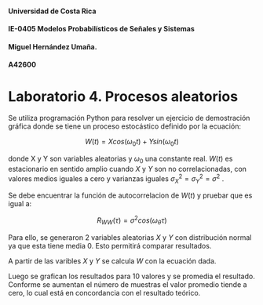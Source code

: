 #### Universidad de Costa Rica
#### IE-0405 Modelos Probabilísticos de Señales y Sistemas
#### Miguel Hernández Umaña.
#### A42600

# Laboratorio 4. Procesos aleatorios

Se utiliza programación Python para resolver un ejercicio de demostración gráfica donde se tiene un proceso estocástico definido por la ecuación:

$$ W(t) = X cos(\omega_0 t) + Y sin(\omega_0 t) $$

donde X y Y son variables aleatorias y $\omega_0$ una constante real. $W (t)$ es estacionario en sentido amplio cuando $X$ y $Y$ son no correlacionadas, con valores medios iguales a cero y varianzas iguales $\sigma_X^2 = \sigma_Y ^2 = \sigma^2$ . 

Se debe encuentrar la función de autocorrelacion de $W(t)$ y pruebar que es igual a:

$$ R_{WW} (\tau) = \sigma^2 cos(\omega_\theta \tau )$$

Para ello, se generaron 2 variables aleatorias $X$ y $Y$ con distribución normal ya que esta tiene media 0. Esto permitirá comparar resultados.

A partir de las varibles $X$ y $Y$ se calcula $W$ con la ecuación dada.

Luego se grafican los resultados para 10 valores y se promedia el resultado. Conforme se aumentan el número de muestras el valor promedio tiende a cero, lo cual está en concordancia con el resultado teórico.


